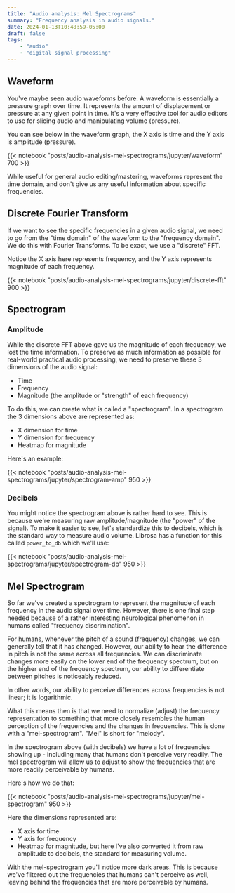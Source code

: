 ```yaml
---
title: "Audio analysis: Mel Spectrograms"
summary: "Frequency analysis in audio signals."
date: 2024-01-13T10:48:59-05:00
draft: false
tags:
    - "audio"
    - "digital signal processing"
---
```


## Waveform

You've maybe seen audio waveforms before. A waveform is essentially a pressure graph over time. It represents the amount of displacement or pressure at any given point in time. It's a very effective tool for audio editors to use for slicing audio and manipulating volume (pressure).

You can see below in the waveform graph, the X axis is time and the Y axis is amplitude (pressure).

{{< notebook "posts/audio-analysis-mel-spectrograms/jupyter/waveform" 700 >}}

While useful for general audio editing/mastering, waveforms represent the time domain, and don't give us any useful information about specific frequencies.

## Discrete Fourier Transform

If we want to see the specific frequencies in a given audio signal, we need to go from the "time domain" of the waveform to the "frequency domain". We do this with Fourier Transforms. To be exact, we use a "discrete" FFT.

Notice the X axis here represents frequency, and the Y axis represents magnitude of each frequency.

{{< notebook "posts/audio-analysis-mel-spectrograms/jupyter/discrete-fft" 900 >}}

## Spectrogram

### Amplitude

While the discrete FFT above gave us the magnitude of each frequency, we lost the time information. To preserve as much information as possible for real-world practical audio processing, we need to preserve these 3 dimensions of the audio signal:

- Time
- Frequency
- Magnitude (the amplitude or "strength" of each frequency)

To do this, we can create what is called a "spectrogram". In a spectrogram the 3 dimensions above are represented as:

- X dimension for time
- Y dimension for frequency
- Heatmap for magnitude

Here's an example:

{{< notebook "posts/audio-analysis-mel-spectrograms/jupyter/spectrogram-amp" 950 >}}

### Decibels

You might notice the spectrogram above is rather hard to see. This is because we're measuring raw amplitude/magnitude (the "power" of the signal). To make it easier to see, let's standardize this to decibels, which is the standard way to measure audio volume. Librosa has a function for this called `power_to_db` which we'll use:

{{< notebook "posts/audio-analysis-mel-spectrograms/jupyter/spectrogram-db" 950 >}}

## Mel Spectrogram

So far we've created a spectrogram to represent the magnitude of each frequency in the audio signal over time. However, there is one final step needed because of a rather interesting neurological phenomenon in humans called "frequency discrimination".

For humans, whenever the pitch of a sound (frequency) changes, we can generally tell that it has changed. However, our ability to hear the difference in pitch is not the same across all frequencies. We can discriminate changes more easily on the lower end of the frequency spectrum, but on the higher end of the frequency spectrum, our ability to differentiate between pitches is noticeably reduced.

In other words, our ability to perceive differences across frequencies is not linear; it is logarithmic.

What this means then is that we need to normalize (adjust) the frequency representation to something that more closely resembles the human perception of the frequencies and the changes in frequencies. This is done with a "mel-spectrogram". "Mel" is short for "melody".

In the spectrogram above (with decibels) we have a lot of frequencies showing up - including many that humans don't perceive very readily. The mel spectrogram will allow us to adjust to show the frequencies that are more readily perceivable by humans.

Here's how we do that:

{{< notebook "posts/audio-analysis-mel-spectrograms/jupyter/mel-spectrogram" 950 >}}

Here the dimensions represented are:

- X axis for time
- Y axis for frequency
- Heatmap for magnitude, but here I've also converted it from raw amplitude to decibels, the standard for measuring volume.

With the mel-spectrogram you'll notice more dark areas. This is because we've filtered out the frequencies that humans can't perceive as well, leaving behind the frequencies that are more perceivable by humans.
